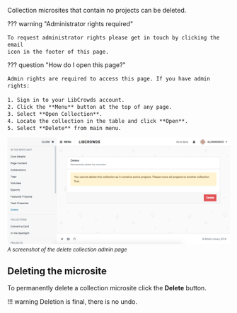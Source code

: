 Collection microsites that contain no projects can be deleted.

??? warning "Administrator rights required"

    To request administrator rights please get in touch by clicking the email
    icon in the footer of this page.

??? question "How do I open this page?"

    Admin rights are required to access this page. If you have admin rights:

    1. Sign in to your LibCrowds account.
    2. Click the **Menu** button at the top of any page.
    3. Select **Open Collection**.
    4. Locate the collection in the table and click **Open**.
    5. Select **Delete** from main menu.

![A screenshot of the delete collection admin page](/assets/img/collection/delete.png?raw=true)
<br><small>*A screenshot of the delete collection admin page*</small>

## Deleting the microsite

To permanently delete a collection microsite click the **Delete** button.

!!! warning
    Deletion is final, there is no undo.


